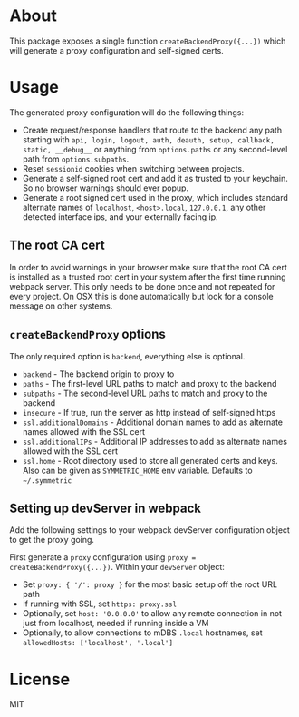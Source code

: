 # About

This package exposes a single function `createBackendProxy({...})` which will generate a proxy configuration and self-signed certs.

# Usage

The generated proxy configuration will do the following things:

* Create request/response handlers that route to the backend any path starting with `api, login, logout, auth, deauth, setup, callback, static, __debug__` or anything from `options.paths` or any second-level path from `options.subpaths`.
* Reset `sessionid` cookies when switching between projects.
* Generate a self-signed root cert and add it as trusted to your keychain. So no browser warnings should ever popup.
* Generate a root signed cert used in the proxy, which includes standard alternate names of `localhost`, `<host>.local`, `127.0.0.1`, any other detected interface ips, and your externally facing ip.

## The root CA cert

In order to avoid warnings in your browser make sure that the root CA cert is installed as a trusted root cert in your system after the first time running webpack server. This only needs to be done once and not repeated for every project. On OSX this is done automatically but look for a console message on other systems.

## `createBackendProxy` options

The only required option is `backend`, everything else is optional.

* `backend` - The backend origin to proxy to
* `paths` - The first-level URL paths to match and proxy to the backend
* `subpaths` - The second-level URL paths to match and proxy to the backend
* `insecure` - If true, run the server as http instead of self-signed https
* `ssl.additionalDomains` - Additional domain names to add as alternate names allowed with the SSL cert
* `ssl.additionalIPs` - Additional IP addresses to add as alternate names allowed with the SSL cert
* `ssl.home` - Root directory used to store all generated certs and keys. Also can be given as `SYMMETRIC_HOME` env variable. Defaults to `~/.symmetric`

## Setting up devServer in webpack

Add the following settings to your webpack devServer configuration object to get the proxy going.

First generate a `proxy` configuration using `proxy = createBackendProxy({...})`. Within your `devServer` object:

* Set `proxy: { '/': proxy }` for the most basic setup off the root URL path
* If running with SSL, set `https: proxy.ssl`
* Optionally, set `host: '0.0.0.0'` to allow any remote connection in not just from localhost, needed if running inside a VM
* Optionally, to allow connections to mDBS `.local` hostnames, set `allowedHosts: ['localhost', '.local']`

# License

MIT
